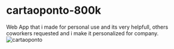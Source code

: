 # cartaoponto-800k
Web App that i made for personal use and its very helpfull, others coworkers requested and i make it personalized for company.
![cartaoponto](https://user-images.githubusercontent.com/110138219/213941784-612de818-160f-435a-848f-b3b67bcf3aa2.jpg)
